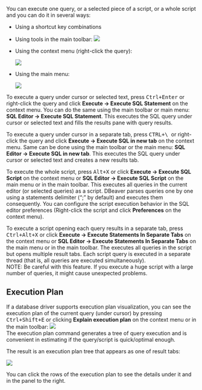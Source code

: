 You can execute one query, or a selected piece of a script, or a whole script and you can do it in several ways:
* Using a shortcut key combinations
* Using tools in the main toolbar: <img src="https://www.dropbox.com/s/qtahw2wgz5rmnkw/Execute%20commands%20in%20the%20toolbar.png?raw=1"/>
* Using the context menu (right-click the query):

  <img src="https://www.dropbox.com/s/tjmnteriqnc23c7/Execute%20menu.png?raw=1"/>  

* Using the main menu:
 
  <img src="https://www.dropbox.com/s/v2w72bpnak9wyej/Execute%20on%20main%20menu.png?raw=1"/>  

To execute a query under cursor or selected text, press <kbd>Ctrl+Enter</kbd> or right-click the query and click **Execute -> Execute SQL Statement** on the context menu. You can do the same using the main toolbar or main menu: **SQL Editor -> Execute SQL Statement**. This executes the SQL query under cursor or selected text and fills the results pane with query results.

To execute a query under cursor in a separate tab, press <kbd>CTRL+\ </kbd> or right-click the query and click **Execute -> Execute SQL in new tab** on the context menu. Same can be done using the main toolbar or the main menu: **SQL Editor -> Execute SQL in new tab**. This executes the SQL query under cursor or selected text and creates a new results tab.

To execute the whole script, press <kbd>Alt+X</kbd> or click **Execute -> Execute SQL Script** on the context menu or **SQL Editor -> Execute SQL Script** on the main menu or in the main toolbar. This executes all queries in the current editor (or selected queries) as a script. DBeaver parses queries one by one using a statements delimiter (“;” by default) and executes them consequently. You can configure the script execution behavior in the SQL editor preferences (Right-click the script and click **Preferences** on the context menu).

To execute a script opening each query results in a separate tab, press <kbd>Ctrl+Alt+X</kbd> or click **Execute -> Execute Statements In Separate Tabs** on the context menu or **SQL Editor -> Execute Statements In Separate Tabs** on the main menu or in the main toolbar. The executes all queries in the script but opens multiple result tabs. Each script query is executed in a separate thread (that is, all queries are executed simultaneously).  
NOTE: Be careful with this feature. If you execute a huge script with a large number of queries, it might cause unexpected problems. 

## Execution Plan

If a database driver supports execution plan visualization, you can see the execution plan of the current query (under cursor) by pressing <kbd>Ctrl+Shift+E</kbd> or clicking **Explain execution plan** on the context menu or in the main toolbar: <img src="https://www.dropbox.com/s/dug8beiaot1r6n4/Explain%20execution%20plan.png?raw=1"/>  
The execution plan command generates a tree of query execution and is convenient in estimating if the query/script is quick/optimal enough. 

The result is an execution plan tree that appears as one of result tabs:

<img src="https://www.dropbox.com/s/pvep9egs9mefd5t/Execution%20plan%20result.png?raw=1"/>

You can click the rows of the execution plan to see the details under it and in the panel to the right.